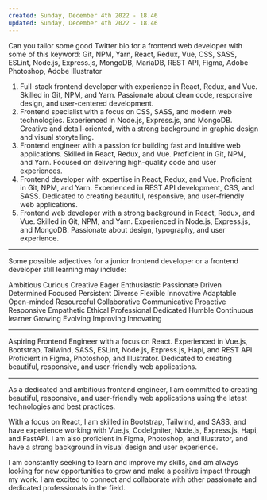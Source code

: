 ```yaml
---
created: Sunday, December 4th 2022 - 18.46
updated: Sunday, December 4th 2022 - 18.46
---
```

Can you tailor some good Twitter bio for a frontend web developer with some of this keyword: Git, NPM, Yarn, React, Redux, Vue, CSS, SASS, ESLint, Node.js, Express.js, MongoDB, MariaDB, REST API, Figma, Adobe Photoshop, Adobe Illustrator

1. Full-stack frontend developer with experience in React, Redux, and Vue. Skilled in Git, NPM, and Yarn. Passionate about clean code, responsive design, and user-centered development.
2. Frontend specialist with a focus on CSS, SASS, and modern web technologies. Experienced in Node.js, Express.js, and MongoDB. Creative and detail-oriented, with a strong background in graphic design and visual storytelling.
3. Frontend engineer with a passion for building fast and intuitive web applications. Skilled in React, Redux, and Vue. Proficient in Git, NPM, and Yarn. Focused on delivering high-quality code and user experiences.
4. Frontend developer with expertise in React, Redux, and Vue. Proficient in Git, NPM, and Yarn. Experienced in REST API development, CSS, and SASS. Dedicated to creating beautiful, responsive, and user-friendly web applications.
5. Frontend web developer with a strong background in React, Redux, and Vue. Skilled in Git, NPM, and Yarn. Experienced in Node.js, Express.js, and MongoDB. Passionate about design, typography, and user experience.

---

Some possible adjectives for a junior frontend developer or a frontend developer still learning may include:

Ambitious
Curious
Creative
Eager
Enthusiastic
Passionate
Driven
Determined
Focused
Persistent
Diverse
Flexible
Innovative
Adaptable
Open-minded
Resourceful
Collaborative
Communicative
Proactive
Responsive
Empathetic
Ethical
Professional
Dedicated
Humble
Continuous learner
Growing
Evolving
Improving
Innovating

---

Aspiring Frontend Engineer with a focus on React. Experienced in Vue.js, Bootstrap, Tailwind, SASS, ESLint, Node.js, Express.js, Hapi, and REST API. Proficient in Figma, Photoshop, and Illustrator. Dedicated to creating beautiful, responsive, and user-friendly web applications.

---

As a dedicated and ambitious frontend engineer, I am committed to creating beautiful, responsive, and user-friendly web applications using the latest technologies and best practices.

With a focus on React, I am skilled in Bootstrap, Tailwind, and SASS, and have experience working with Vue.js, CodeIgniter, Node.js, Express.js, Hapi, and FastAPI. I am also proficient in Figma, Photoshop, and Illustrator, and have a strong background in visual design and user experience.

I am constantly seeking to learn and improve my skills, and am always looking for new opportunities to grow and make a positive impact through my work. I am excited to connect and collaborate with other passionate and dedicated professionals in the field.